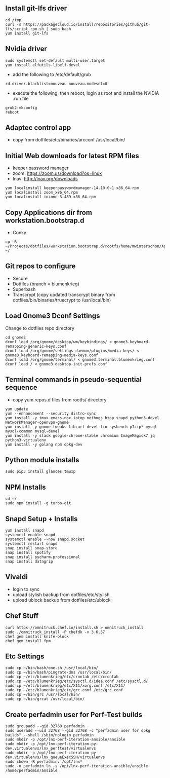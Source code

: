 ## Install git-lfs driver
```
cd /tmp
curl -s https://packagecloud.io/install/repositories/github/git-lfs/script.rpm.sh | sudo bash
yum install git-lfs
```

## Nvidia driver
```
sudo systemctl set-default multi-user.target
yum install elfutils-libelf-devel
```

- add the following to /etc/default/grub
```
rd.driver.blacklist=nouveau nouveau.modeset=0
```

- execute the following, then reboot, login as root and install the NVIDIA .run file
```
grub2-mkconfig
reboot
```

## Adaptec control app
- copy from dotfiles/etc/binaries/arcconf /usr/local/bin/

## Initial Web downloads for latest RPM files
- keeper password manager
- zoom: https://zoom.us/download?os=linux
- lnav: http://lnav.org/downloads

```
yum localinstall keeperpasswordmanager-14.10.0-1.x86_64.rpm
yum localinstall zoom_x86_64.rpm
yum localinstall iozone-3-489.x86_64.rpm
```

## Copy Applications dir from workstation.bootstrap.d
- Conky
```
cp -R ~/Projects/dotfiles/workstation.bootstrap.d/rootfs/home/mwinterschon/Applications ~/
```

## Git repos to configure
- Secure
- Dotfiles (branch = blumenkrieg)
- Superbash
- Transcrypt (copy updated transcrypt binary from dotfiles/bin/binaries/truecrypt to /usr/local/bin)

## Load Gnome3 Dconf Settings
Change to dotfiles repo directory
```
cd gnome3
dconf load /org/gnome/desktop/wm/keybindings/ < gnome3.keyboard-remapping-generic-keys.conf
dconf load /org/gnome/settings-daemon/plugins/media-keys/ < gnome3.keyboard-remapping-media-keys.conf
dconf load /org/gnome/terminal/ < gnome3.terminal.blumenkrieg.conf
dconf load / < gnome3.desktop-init-prefs.conf
```

## Terminal commands in pseudo-sequential sequence
- copy yum.repos.d files from rootfs/ directory
```
yum update
yum --enhancement --security distro-sync
yum install -y tmux emacs-nox iotop nethogs htop snapd python3-devel NetworkManager-openvpn-gnome
yum install -y gnome-tweaks libcurl-devel fio sysbench p7zip* mysql mysql-common mysql-devel
yum install -y slack google-chrome-stable chromium ImageMagick7 jq python3-virtualenv
yum install -y golang npm dpkg-dev
```

## Python module installs
```
sudo pip3 install glances tmuxp
```

## NPM Installs
```
cd ~/
sudo npm install -g turbo-git
```

## Snapd Setup + Installs
```
yum install snapd
systemctl enable snapd
systemctl enable --now snapd.socket
systemctl restart snapd
snap install snap-store
snap install spotify
snap install pycharm-professional
snap install datagrip
```

## Vivaldi
- login to sync
- upload stylish backup from dotfiles/etc/stylish
- upload ublock backup from dotfiles/etc/ublock

## Chef Stuff
```
curl https://omnitruck.chef.io/install.sh > omnitruck_install
sudo ./omnitruck_install -P chefdk -v 3.6.57
chef gem install knife-block
chef gem install fpm
```

## Etc Settings
```
sudo cp ~/bin/bash/one.sh /usr/local/bin/
sudo cp ~/bin/bash/pingrate-dns /usr/local/bin/
sudo cp ~/etc/blumenkrieg/etc/crontab /etc/crontab
sudo cp ~/etc/blumenkrieg/etc/sysctl.d/idea.conf /etc/sysctl.d/
sudo cp ~/etc/blumenkrieg/etc/X11/xorg.conf /etc/X11/
sudo cp ~/etc/blumenkrieg/etc/grc.conf /etc/grc.conf
sudo cp ~/bin/grc /usr/local/bin/
sudo cp ~/bin/grcat /usr/local/bin/
```

## Create perfadmin user for Perf-Test builds
```
sudo groupadd --gid 32768 perfadmin
sudo useradd --uid 32768 --gid 32768 -c "perfadmin user for dpkg builds" --shell /sbin/nologin perfadmin
sudo mkdir -p /opt/lnx-perf-iteration-ansible/ansible
sudo mkdir -p /opt/lnx-perf-iteration-py-dev.virtualenvs/lnx_perftest/virtualenvs
sudo mkdir -p /opt/lnx-perf-iteration-py-dev.virtualenvs/lnx_queueExecSSH/virtualenvs
sudo chown -R perfadmin: /opt/lnx*
sudo -u perfadmin ln -s /opt/lnx-perf-iteration-ansible/ansible /home/perfadmin/ansible
```
